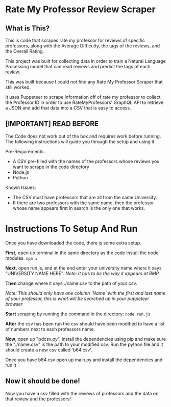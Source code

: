 # Rate My Professor Review Scraper

## What is This?
This is code that scrapes rate my professor for reviews of specific professors, along with the Average Difficulty, the tags of the reviews, and the Overall Rating.

This project was built for collecting data in order to train a Natural Language Processing model that can read reviews and predict the tags of each review. 

This was built because I could not find any Rate My Professor Scraper that still worked.

It uses Puppeteer to scrape information off of rate my professor to collect the Professor ID in order to use RateMyProfessors' GraphQL API to retrieve a JSON and add that data into a CSV that is easy to access.

## [IMPORTANT] READ BEFORE

The Code does not work out of the box and requires work before running. The following instructions will guide you through the setup and using it.

Pre-Requirements: 

 - A CSV pre-filled with the names of the professors whose reviews you want to scrape in the code directory
 - Node.js
 - Python

Known Issues: 

 - The CSV must have professors that are all from the same University. 
 - If there are two professors with the same name, then the professor whose name appears first in search is the only one that works.
 
 
 

# Instructions To Setup And Run

Once you have downloaded the code, there is some extra setup.

**First,** open up terminal in the same directory as the code install the node modules.
```npm i```

**Next,** open run.js, and at the end enter your university name where it says "UNIVERSITY NAME HERE". 
    *Note: It has to be the way it appears at RMP*

**Then** change where it says ./name.csv to the path of your csv.

*Note: This should only have one column 'Name' with the first and last name of your professor, this is what will be searched up in your puppeteer browser*

**Start** scraping by running the command in the directory:
```node run.js```

**After** the csv has been run the csv should have been modified to have a list of numbers next to each professors name.

**Now**, open up "pdcsv.py", install the dependencies using pip and make sure the "./name.csv" is the path to your modified csv. Run the python file and it should create a new csv called 'b64.csv'.

Once you have b64.csv open up main.py and install the dependencies and run it

## Now it should be done!
Now you have a csv filled with the reviews of professors and the data on that review and the professors!



